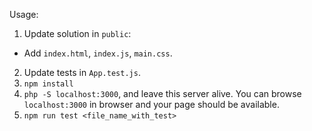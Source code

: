 Usage:
1. Update solution in `public`: 
  * Add `index.html`, `index.js`, `main.css`.
2. Update tests in `App.test.js`.
3. `npm install`
4. `php -S localhost:3000`, and leave this server alive. You can browse `localhost:3000` in browser and your page should be available.
5. `npm run test <file_name_with_test>`

